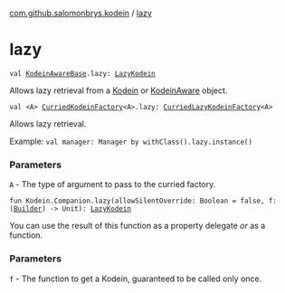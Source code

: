 [com.github.salomonbrys.kodein](index.md) / [lazy](.)

# lazy

`val `[`KodeinAwareBase`](-kodein-aware-base/index.md)`.lazy: `[`LazyKodein`](-lazy-kodein/index.md)

Allows lazy retrieval from a [Kodein](-kodein/index.md) or [KodeinAware](-kodein-aware.md) object.

`val <A> `[`CurriedKodeinFactory`](-curried-kodein-factory/index.md)`<A>.lazy: `[`CurriedLazyKodeinFactory`](-curried-lazy-kodein-factory/index.md)`<A>`

Allows lazy retrieval.

Example: `val manager: Manager by withClass().lazy.instance()`

### Parameters

`A` - The type of argument to pass to the curried factory.

`fun Kodein.Companion.lazy(allowSilentOverride: Boolean = false, f: (`[`Builder`](-kodein/-builder/index.md)`) -> Unit): `[`LazyKodein`](-lazy-kodein/index.md)

You can use the result of this function as a property delegate *or* as a function.

### Parameters

`f` - The function to get a Kodein, guaranteed to be called only once.